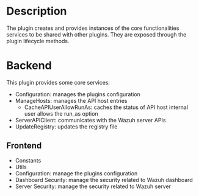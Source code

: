 # Description

The plugin creates and provides instances of the core functionalities services to be shared with other plugins. They are exposed
through the plugin lifecycle methods.

# Backend

This plugin provides some core services:

- Configuration: manages the plugins configuration
- ManageHosts: manages the API host entries
  - CacheAPIUserAllowRunAs: caches the status of API host internal user allows the run_as option
- ServerAPIClient: communicates with the Wazuh server APIs
- UpdateRegistry: updates the registry file

## Frontend

- Constants
- Utils
- Configuration: manage the plugins configuration
- Dashboard Security: manage the security related to Wazuh dashboard
- Server Security: manage the security related to Wazuh server
